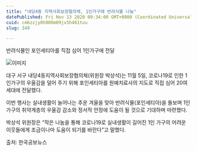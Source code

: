 ```yaml
---
title: "내당4동 지역사회보장협의체, 1인가구에 반려식물 나눔"
datePublished: Fri Nov 13 2020 09:34:00 GMT+0000 (Coordinated Universal Time)
cuid: cm6zzjy8h000m09jx5h461tuu
slug: 349

---
```



반려식물인 포인세티아를 직접 심어 1인가구에 전달

![이미지](https://cdn.hashnode.com/res/hashnode/image/upload/v1739248336473/aebda335-fc69-4b4f-9d65-378dc8588126.jpeg)

대구 서구 내당4동지역사회보장협의체(위원장 박상석)는 11월 5일, 코로나19로 인한 1인가구의 우울감을 덜어 주기 위해 포인세티아를 원예치료사의 지도로 직접 심어 20여 세대에 전달했다.

이번 행사는 실내생활이 늘어나는 추운 겨울을 맞아 반려식물(포인세티아)을 돌보며 1인 가구의 취약계층의 우울감 감소와 정서적 안정에 도움이 될 것으로 기대하며 마련했다.

박상석 위원장은 “작은 나눔을 통해 코로나19로 실내생활이 길어진 1인 가구의 어려운 이웃들에게 조금이나마 도움이 되기를 바란다”고 말했다.

출처: 한국공보뉴스